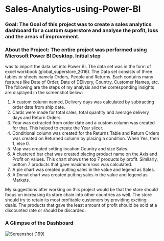 # Sales-Analytics-using-Power-BI

### Goal: The Goal of this project was to create a sales analytics dashboard for a custom superstore and analyse the profit, loss and the areas of improvement.

### About the Project: The entire project was performed using Microsoft Power BI Desktop. Initial step
was to import the data set into Power BI. The data set was in the form of excel workbook (global_superstore_2016). 
The Data set consists of three tables or sheets namely Orders, People and Returns. Each contains many features like
Date of Order, Date of DElivery, Country, Customer Names, etc. The following are the steps of my analysis and the corresponding
insights are displayed in the screenshot below:

1. A custom column named, Delivery days was calculated by subtracting order date from ship date.
2. Cards were made for total sales, total quantity and average delivery days and Return Orders.
3. Year was extracted from order date and a custom column was created for that. 
This helped to create the Year slicer.
4. Conditional column was created for the Returns Table and Return Orders was created 
on Returned column by placing a condition. When Yes, then 1, else 0.
5.  Map was created setting location Country and size Sales.
6. A clustered bar chat was created placing product name on the Axis and Profit on values.
This chart shows the top 7 products by profit. Similarly, bottom 7 products that gave maximum loss 
was calculated.
7. A pie chart was created putting sales in the value and legend as Sales.
8. A Donut chart was created putting sales in the value and legend as Markets.

My suggestions after working on this project would be that the store should focus on increasing its store chain
into other countries as well. The store should try to retain its most profitable customers by providing exciting deals.
The products that gave the least amount of profit should be sold at a discounted rate or should be discarded.

### A Glimpse of the Dashboard

![Screenshot (169)](https://user-images.githubusercontent.com/75041273/133863380-9cc00ab3-0adf-42e1-8ab7-b51469ce399d.png)
